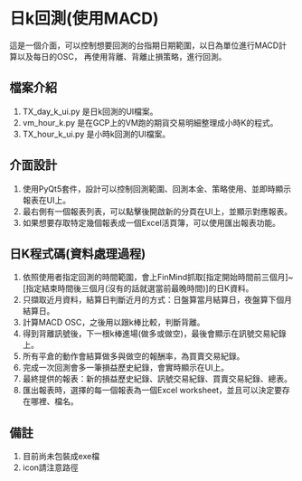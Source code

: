 # 日k回測(使用MACD)

這是一個介面，可以控制想要回測的台指期日期範圍，以日為單位進行MACD計算以及每日的OSC，
再使用背離、背離止損策略，進行回測。

## 檔案介紹
1. TX_day_k_ui.py 是日k回測的UI檔案。
2. vm_hour_k.py 是在GCP上的VM跑的期貨交易明細整理成小時K的程式。
3. TX_hour_k_ui.py 是小時k回測的UI檔案。

## 介面設計
1. 使用PyQt5套件，設計可以控制回測範圍、回測本金、策略使用、並即時顯示報表在UI上。
2. 最右側有一個報表列表，可以點擊後開啟新的分頁在UI上，並顯示對應報表。
3. 如果想要存取特定幾個報表成一個Excel活頁簿，可以使用匯出報表功能。

## 日K程式碼(資料處理過程)
1. 依照使用者指定回測的時間範圍，會上FinMind抓取[指定開始時間前三個月]~[指定結束時間後三個月(沒有的話就選當前最晚時間)]的日K資料。
2. 只擷取近月資料，結算日判斷近月的方式：日盤算當月結算日，夜盤算下個月結算日。
3. 計算MACD OSC，之後用以跟k棒比較，判斷背離。
4. 得到背離訊號後，下一根k棒進場(做多或做空)，最後會顯示在訊號交易紀錄上。
5. 所有平倉的動作會結算做多與做空的報酬率，為買賣交易紀錄。
6. 完成一次回測會多一筆損益歷史紀錄，會實時顯示在UI上。
7. 最終提供的報表：新的損益歷史紀錄、訊號交易紀錄、買賣交易紀錄、總表。
8. 匯出報表時，選擇的每一個報表為一個Excel worksheet，並且可以決定要存在哪裡、檔名。

## 備註
1. 目前尚未包裝成exe檔
2. icon請注意路徑
